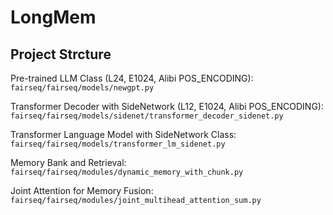# LongMem

## Project Strcture
Pre-trained LLM Class (L24, E1024, Alibi POS_ENCODING): ``fairseq/fairseq/models/newgpt.py``

Transformer Decoder with SideNetwork (L12, E1024, Alibi POS_ENCODING): ``fairseq/fairseq/models/sidenet/transformer_decoder_sidenet.py``

Transformer Language Model with SideNetwork Class: ``fairseq/fairseq/models/transformer_lm_sidenet.py``

Memory Bank and Retrieval: ``fairseq/fairseq/modules/dynamic_memory_with_chunk.py``

Joint Attention for Memory Fusion: ``fairseq/fairseq/modules/joint_multihead_attention_sum.py``